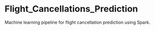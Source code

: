 # Flight_Cancellations_Prediction
Machine learning pipeline for flight cancellation prediction using Spark. 
